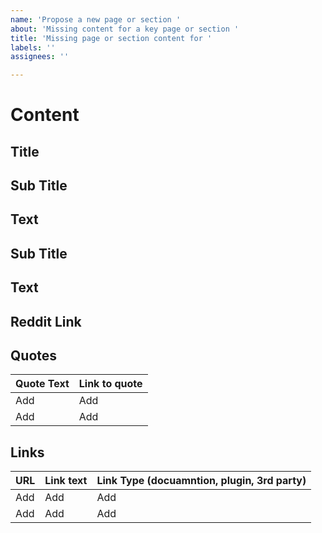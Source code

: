 ```yaml
---
name: 'Propose a new page or section '
about: 'Missing content for a key page or section '
title: 'Missing page or section content for '
labels: ''
assignees: ''

---
```


# Content

## Title

## Sub Title 

## Text 

## Sub Title

## Text

## Reddit Link

## Quotes

| Quote Text | Link to quote | 
| --------------------------------------------------- | ---------- | 
| Add | Add | 
| Add | Add | 

## Links 

| URL | Link text | Link Type (docuamntion, plugin, 3rd party) |
| --------------------------------------------------- | ---------- | ------- |
| Add | Add | Add |
| Add | Add | Add |
